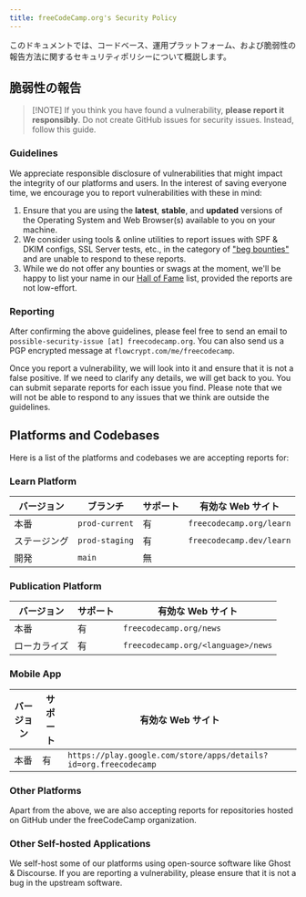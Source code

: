 ```yaml
---
title: freeCodeCamp.org's Security Policy
---
```


このドキュメントでは、コードベース、運用プラットフォーム、および脆弱性の報告方法に関するセキュリティポリシーについて概説します。

## 脆弱性の報告

> [!NOTE] If you think you have found a vulnerability, **please report it responsibly**. Do not create GitHub issues for security issues. Instead, follow this guide.

### Guidelines

We appreciate responsible disclosure of vulnerabilities that might impact the integrity of our platforms and users. In the interest of saving everyone time, we encourage you to report vulnerabilities with these in mind:

1. Ensure that you are using the **latest**, **stable**, and **updated** versions of the Operating System and Web Browser(s) available to you on your machine.
2. We consider using tools & online utilities to report issues with SPF & DKIM configs, SSL Server tests, etc., in the category of ["beg bounties"](https://www.troyhunt.com/beg-bounties) and are unable to respond to these reports.
3. While we do not offer any bounties or swags at the moment, we'll be happy to list your name in our [Hall of Fame](security-hall-of-fame) list, provided the reports are not low-effort.

### Reporting

After confirming the above guidelines, please feel free to send an email to `possible-security-issue [at] freecodecamp.org`. You can also send us a PGP encrypted message at `flowcrypt.com/me/freecodecamp`.

Once you report a vulnerability, we will look into it and ensure that it is not a false positive. If we need to clarify any details, we will get back to you. You can submit separate reports for each issue you find. Please note that we will not be able to respond to any issues that we think are outside the guidelines.

## Platforms and Codebases

Here is a list of the platforms and codebases we are accepting reports for:

### Learn Platform

| バージョン   | ブランチ       | サポート | 有効な Web サイト        |
| ------------ | -------------- | -------- | ------------------------ |
| 本番         | `prod-current` | 有       | `freecodecamp.org/learn` |
| ステージング | `prod-staging` | 有       | `freecodecamp.dev/learn` |
| 開発         | `main`         | 無       |                          |

### Publication Platform

| バージョン   | サポート | 有効な Web サイト                  |
| ------------ | -------- | ---------------------------------- |
| 本番         | 有       | `freecodecamp.org/news`            |
| ローカライズ | 有       | `freecodecamp.org/<language>/news` |

### Mobile App

| バージョン | サポート | 有効な Web サイト                                                |
| ---------- | -------- | ---------------------------------------------------------------- |
| 本番       | 有       | `https://play.google.com/store/apps/details?id=org.freecodecamp` |

### Other Platforms

Apart from the above, we are also accepting reports for repositories hosted on GitHub under the freeCodeCamp organization.

### Other Self-hosted Applications

We self-host some of our platforms using open-source software like Ghost & Discourse. If you are reporting a vulnerability, please ensure that it is not a bug in the upstream software.
